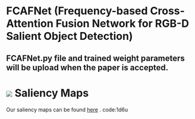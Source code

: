 FCAFNet (Frequency-based Cross-Attention Fusion Network for RGB-D Salient Object Detection)
==========
FCAFNet.py file and trained weight parameters will be upload when the paper is accepted.
--------
![](https://github.com/guodongxiaren/ImageCache/raw/master/Logo/foryou.gif) 
Saliency Maps
============
Our saliency maps can be found [here](https://pan.baidu.com/s/1-ZR1KnVEnXyJvuOUu9ST7g?) . code:1d6u
